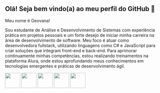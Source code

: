 ## Olá! Seja bem vindo(a) ao meu perfil do GitHub 👋
Meu nome é Geovana!

Sou estudante de Análise e Desenvolvimento de Sistemas com experiência prática em projetos pessoais e um forte desejo de iniciar minha carreira na área de desenvolvimento de software. Meu foco é atuar como desenvolvedora fullstack, utilizando linguagens como C# e JavaScript para criar soluções que integram front-end e back-end.
Para aprimorar continuamente minhas competências, estou realizando treinamentos na plataforma Alura, onde estou aprofundando meus conhecimentos em tecnologias emergentes e práticas de desenvolvimento ágil.

<img src="https://cdn.jsdelivr.net/gh/devicons/devicon@latest/icons/css3/css3-plain-wordmark.svg" width="50px" heigth="25px"/>  <img src="https://cdn.jsdelivr.net/gh/devicons/devicon@latest/icons/html5/html5-plain-wordmark.svg" width="50px" heigth="25px"/>
<img src="https://cdn.jsdelivr.net/gh/devicons/devicon@latest/icons/csharp/csharp-line.svg" width="50px" heigth="25px"/> <img src="https://cdn.jsdelivr.net/gh/devicons/devicon@latest/icons/mysql/mysql-original-wordmark.svg" width="50px" heigth="25px" /> <img src="https://cdn.jsdelivr.net/gh/devicons/devicon@latest/icons/nodejs/nodejs-original-wordmark.svg" width="50px" heigth="25px"/>

